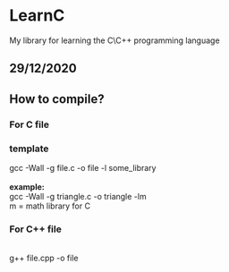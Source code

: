 # LearnC
My library for learning the C\C++ programming language
<br>
<h2>29/12/2020</h2>
<h2>How to compile?</h2>
<h3>For C file</h3>
<h3>template</h3>
gcc -Wall -g file.c -o file -l some_library<br><br>
<b>example:</b> <br>
gcc -Wall -g triangle.c -o triangle -lm <br>
m = math library for C <br>
<h3>For C++ file </h3>
<br>
g++ file.cpp -o file
